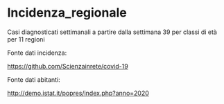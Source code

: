 # Incidenza_regionale

Casi diagnosticati settimanali a partire dalla settimana 39 per classi di età per 11 regioni

Fonte dati incidenza: 

https://github.com/Scienzainrete/covid-19

Fonte dati abitanti:

http://demo.istat.it/popres/index.php?anno=2020
